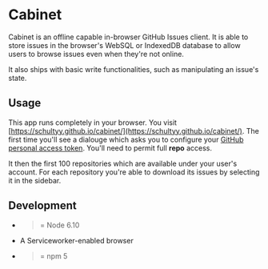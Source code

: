 # Cabinet

Cabinet is an offline capable in-browser GitHub Issues client. It is able to store issues in the browser's WebSQL or IndexedDB database to allow users to browse issues even when they're not online.

It also ships with basic write functionalities, such as manipulating an issue's state.

## Usage

This app runs completely in your browser. You visit [https://schultyy.github.io/cabinet/](https://schultyy.github.io/cabinet/). The first time you'll see a dialouge which asks you to configure your [GitHub personal access token](https://github.com/settings/tokens/new). You'll need to permit full __repo__ access.

It then the first 100 repositories which are available under your user's account. For each repository you're able to download its issues by selecting it in the sidebar.


## Development

* >= Node 6.10
* A Serviceworker-enabled browser
* >= npm 5